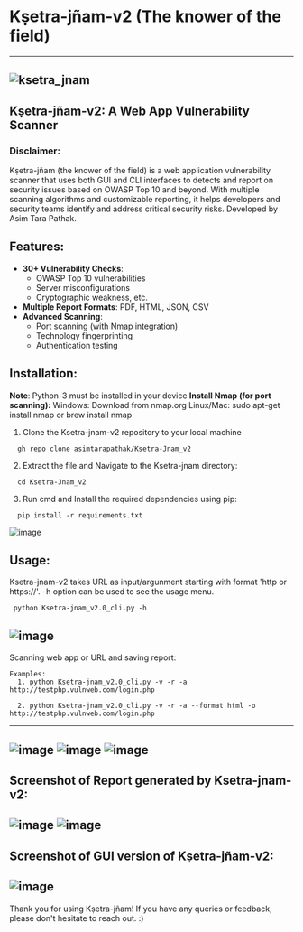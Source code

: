 # Kṣetra-jñam-v2 (The knower of the field)

---
![ksetra_jnam](https://github.com/user-attachments/assets/9e3bfdab-c601-4a2e-8a01-59bbf2223406)
---
## Kṣetra-jñam-v2: A Web App Vulnerability Scanner

### Disclaimer:

Kṣetra-jñam (the knower of the field) is a web application vulnerability scanner that uses both GUI and CLI interfaces to detects and report on security issues based on OWASP Top 10 and beyond. With multiple scanning algorithms and customizable reporting, it helps developers and security teams identify and address critical security risks. Developed by Asim Tara Pathak.

## Features:
- **30+ Vulnerability Checks**:
  - OWASP Top 10 vulnerabilities
  - Server misconfigurations
  - Cryptographic weakness, etc.
- **Multiple Report Formats**: PDF, HTML, JSON, CSV
- **Advanced Scanning**:
  - Port scanning (with Nmap integration)
  - Technology fingerprinting
  - Authentication testing

## Installation:

**Note**: Python-3 must be installed in your device
**Install Nmap (for port scanning):**
Windows: Download from nmap.org
Linux/Mac: sudo apt-get install nmap or brew install nmap

1. Clone the Ksetra-jnam-v2 repository to your local machine
```
  gh repo clone asimtarapathak/Ksetra-Jnam_v2
```
2. Extract the file and Navigate to the Ksetra-jnam directory:
```
  cd Ksetra-Jnam_v2
```
3. Run cmd and Install the required dependencies using pip:
```
  pip install -r requirements.txt
```
![image](https://github.com/user-attachments/assets/3fe5dba9-f39c-45c5-8811-fac2c5d4b792)


## Usage:

Ksetra-jnam-v2 takes URL as input/argunment starting with format 'http or https://'. -h option can be used to see the usage menu.
```
 python Ksetra-jnam_v2.0_cli.py -h
```
![image](https://github.com/user-attachments/assets/de738786-1a36-4f35-b339-2398949cacac)
---

Scanning web app or URL and saving report:
```
Examples:
  1. python Ksetra-jnam_v2.0_cli.py -v -r -a http://testphp.vulnweb.com/login.php

  2. python Ksetra-jnam_v2.0_cli.py -v -r -a --format html -o http://testphp.vulnweb.com/login.php
```
---
![image](https://github.com/user-attachments/assets/d8646280-237e-4384-8909-74113b6251ac)
![image](https://github.com/user-attachments/assets/6b859f92-e771-4e66-8b7d-e0eaf0c31a23)
![image](https://github.com/user-attachments/assets/b8a337da-a5c8-4b69-858d-827fd37b5c86)
---

Screenshot of Report generated by Ksetra-jnam-v2:
---
![image](https://github.com/user-attachments/assets/d7567fc8-0275-4b3b-8785-b5603d9b6684)
![image](https://github.com/user-attachments/assets/4cdc450a-a862-4008-8e15-e3b877334f65)
---

**Screenshot of GUI version of Kṣetra-jñam-v2:**
---
![image](https://github.com/user-attachments/assets/fdeea6b2-dc67-460a-9e95-95f0e3f19a54)
---

Thank you for using Kṣetra-jñam! If you have any queries or feedback, please don't hesitate to reach out. :)
